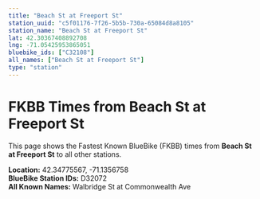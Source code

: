 ```yaml
---
title: "Beach St at Freeport St"
station_uuid: "c5f01176-7f26-5b5b-730a-65084d8a8105"
station_name: "Beach St at Freeport St"
lat: 42.30367408892708
lng: -71.05425953865051
bluebike_ids: ["C32108"]
all_names: ["Beach St at Freeport St"]
type: "station"
---
```


# FKBB Times from Beach St at Freeport St

This page shows the Fastest Known BlueBike (FKBB) times from **Beach St at Freeport St** to all other stations.

**Location:** 42.34775567, -71.1356758  
**BlueBike Station IDs:** D32072  
**All Known Names:** Walbridge St at Commonwealth Ave


